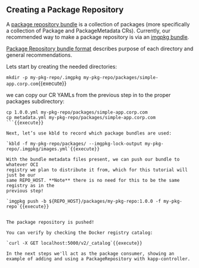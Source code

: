 ## Creating a Package Repository

A [package repository bundle](https://carvel.dev/kapp-controller/docs/latest/packaging/#package-repository-bundle-format)
is a collection of packages (more specifically a collection of Package and PackageMetadata CRs).
Currently, our recommended way to make a package repository is via an [imgpkg bundle](https://carvel.dev/imgpkg/docs/latest/resources/#bundle).

[Package Repository bundle format](https://carvel.dev/kapp-controller/docs/latest/packaging/#package-repository-bundle-format) describes purpose of each directory and general recommendations.

Lets start by creating the needed directories:

`mkdir -p my-pkg-repo/.imgpkg my-pkg-repo/packages/simple-app.corp.com`{{execute}}

we can copy our CR YAMLs from the previous step in to the proper packages
subdirectory:

```
cp 1.0.0.yml my-pkg-repo/packages/simple-app.corp.com
cp metadata.yml my-pkg-repo/packages/simple-app.corp.com
```{{execute}}

Next, let’s use kbld to record which package bundles are used:

`kbld -f my-pkg-repo/packages/ --imgpkg-lock-output my-pkg-repo/.imgpkg/images.yml`{{execute}}

With the bundle metadata files present, we can push our bundle to whatever OCI
registry we plan to distribute it from, which for this tutorial will just be our
same REPO_HOST. **Note** there is no need for this to be the same registry as in the
previous step!

`imgpkg push -b ${REPO_HOST}/packages/my-pkg-repo:1.0.0 -f my-pkg-repo`{{execute}}


The package repository is pushed!

You can verify by checking the Docker registry catalog:

`curl -X GET localhost:5000/v2/_catalog`{{execute}}

In the next steps we'll act as the package consumer, showing an example of adding and using a PackageRepository with kapp-controller.

